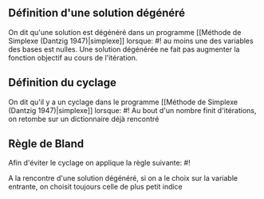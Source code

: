 ## Définition d'une solution dégénéré
On dit qu'une solution est dégénéré dans un programme [[Méthode de Simplexe (Dantzig 1947)|simplexe]] lorsque: #!
au moins une des variables des bases est nulles.
Une solution dégénérée ne fait pas augmenter la fonction objectif au cours de l'itération.

## Définition du cyclage
On dit qu'il y a un cyclage dans le programme [[Méthode de Simplexe (Dantzig 1947)|simplexe]] lorsque: #!
Au bout d'un nombre finit d'itérations, on retombe sur un dictionnaire déjà rencontré

## Règle de Bland
Afin d'éviter le cyclage on applique la règle suivante: #!

A la rencontre d'une solution dégénéré, si on a le choix sur la variable entrante, on choisit toujours celle de plus petit indice